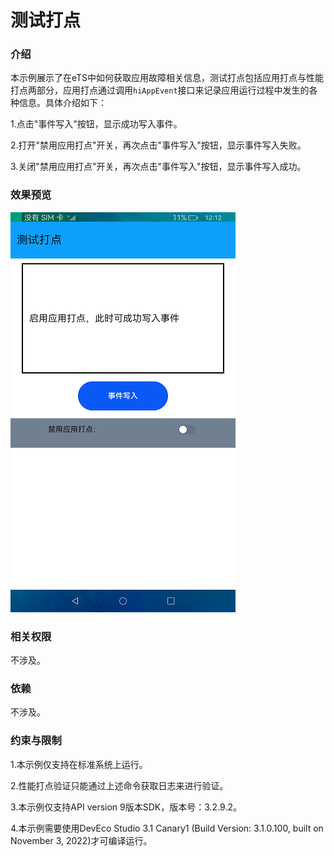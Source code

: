 # 测试打点

### 介绍

本示例展示了在eTS中如何获取应用故障相关信息，测试打点包括应用打点与性能打点两部分，应用打点通过调用`hiAppEvent`接口来记录应用运行过程中发生的各种信息。具体介绍如下：

1.点击"事件写入"按钮，显示成功写入事件。

2.打开"禁用应用打点"开关，再次点击"事件写入"按钮，显示事件写入失败。

3.关闭"禁用应用打点"开关，再次点击"事件写入"按钮，显示事件写入成功。

### 效果预览

![](screenshots/device/main.png)

### 相关权限

不涉及。

### 依赖

不涉及。

### 约束与限制

1.本示例仅支持在标准系统上运行。

2.性能打点验证只能通过上述命令获取日志来进行验证。

3.本示例仅支持API version 9版本SDK，版本号：3.2.9.2。

4.本示例需要使用DevEco Studio 3.1 Canary1 (Build Version: 3.1.0.100, built on November 3, 2022)才可编译运行。